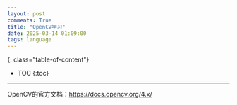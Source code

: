 ```yaml
---
layout: post
comments: True
title: "OpenCV学习"
date: 2025-03-14 01:09:00
tags: language
---
```


<!--more-->

{: class="table-of-content"}
* TOC
{:toc}

---

OpenCV的官方文档：https://docs.opencv.org/4.x/
